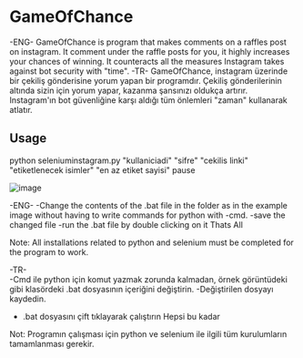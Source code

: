 # GameOfChance

-ENG- GameOfChance is program that makes comments on a raffles post on instagram.
It comment under the raffle posts for you, it highly increases your chances of winning. It counteracts all the measures Instagram takes against bot security with "time". 
-TR-  GameOfChance, instagram üzerinde bir çekiliş gönderisine yorum yapan bir programdır.
Çekiliş gönderilerinin altında sizin için yorum yapar, kazanma şansınızı oldukça artırır. Instagram'ın bot güvenliğine karşı aldığı tüm önlemleri "zaman" kullanarak atlatır.

## Usage
python seleniuminstagram.py "kullaniciadi" "sifre" "cekilis linki" "etiketlenecek isimler" "en az etiket sayisi"
pause

![image](docs/images/example1)

-ENG- 
-Change the contents of the .bat file in the folder as in the example image without having to write commands for python with -cmd.
-save the changed file
-run the .bat file by double clicking on it
Thats All

Note: All installations related to python and selenium must be completed for the program to work.

-TR-  
-Cmd ile python için komut yazmak zorunda kalmadan, örnek görüntüdeki gibi klasördeki .bat dosyasının içeriğini değiştirin.
-Değiştirilen dosyayı kaydedin.
- .bat dosyasını çift tıklayarak çalıştırın
Hepsi bu kadar

Not: Programın çalışması için python ve selenium ile ilgili tüm kurulumların tamamlanması gerekir.

